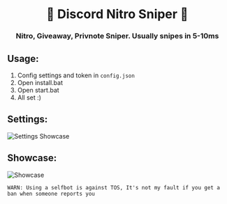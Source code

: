 <h1 align="center">💫 Discord Nitro Sniper 💫</h1>
<h3 align="center">Nitro, Giveaway, Privnote Sniper. Usually snipes in 5-10ms</h3>


## Usage:
1. Config settings and token in `config.json`
2. Open install.bat
3. Open start.bat
4. All set :)

## Settings:
![Settings Showcase](https://wheres-my-ta.co/u58uaW.png)

## Showcase:
![Showcase](https://wheres-my-ta.co/ZUnPu6.png)

`WARN: Using a selfbot is against TOS, It's not my fault if you get a ban when someone reports you`
